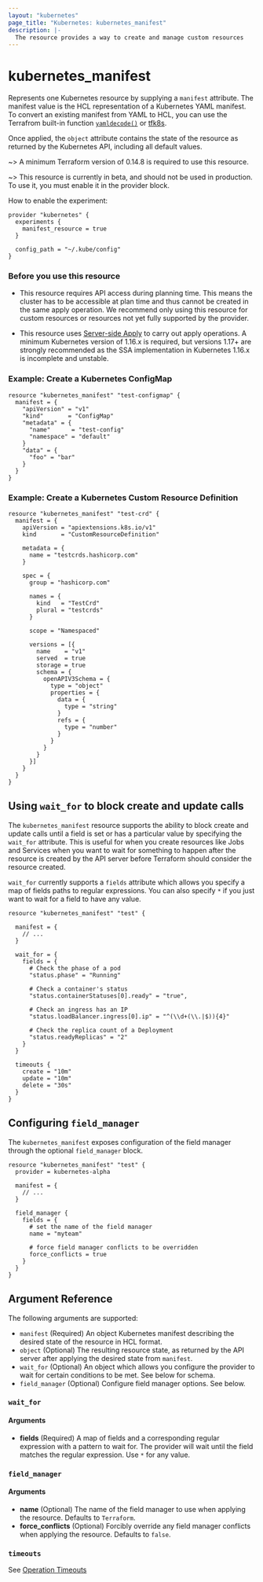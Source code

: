 ```yaml
---
layout: "kubernetes"
page_title: "Kubernetes: kubernetes_manifest"
description: |-
  The resource provides a way to create and manage custom resources 
---
```


# kubernetes_manifest

Represents one Kubernetes resource by supplying a `manifest` attribute. The manifest value is the HCL representation of a Kubernetes YAML manifest. To convert an existing manifest from YAML to HCL, you can use the Terrafrom built-in function [`yamldecode()`](https://www.terraform.io/docs/configuration/functions/yamldecode.html) or [tfk8s](https://github.com/jrhouston/tfk8s).

Once applied, the `object` attribute contains the state of the resource as returned by the Kubernetes API, including all default values.

~> A minimum Terraform version of 0.14.8 is required to use this resource.

~> This resource is currently in beta, and should not be used in production. To use it, you must enable it in the provider block.

How to enable the experiment:

```hcl
provider "kubernetes" {
  experiments {
    manifest_resource = true
  }

  config_path = "~/.kube/config"
}
```


### Before you use this resource

* This resource requires API access during planning time. This means the cluster has to be accessible at plan time and thus cannot be created in the same apply operation. We recommend only using this resource for custom resources or resources not yet fully supported by the provider.

* This resource uses [Server-side Apply](https://kubernetes.io/docs/reference/using-api/server-side-apply/) to carry out apply operations. A minimum Kubernetes version of 1.16.x is required, but versions 1.17+ are strongly recommended as the SSA implementation in Kubernetes 1.16.x is incomplete and unstable.


### Example: Create a Kubernetes ConfigMap

```hcl
resource "kubernetes_manifest" "test-configmap" {
  manifest = {
    "apiVersion" = "v1"
    "kind"       = "ConfigMap"
    "metadata" = {
      "name"      = "test-config"
      "namespace" = "default"
    }
    "data" = {
      "foo" = "bar"
    }
  }
}
```

### Example: Create a Kubernetes Custom Resource Definition

```hcl
resource "kubernetes_manifest" "test-crd" {
  manifest = {
    apiVersion = "apiextensions.k8s.io/v1"
    kind       = "CustomResourceDefinition"

    metadata = {
      name = "testcrds.hashicorp.com"
    }

    spec = {
      group = "hashicorp.com"

      names = {
        kind   = "TestCrd"
        plural = "testcrds"
      }

      scope = "Namespaced"

      versions = [{
        name    = "v1"
        served  = true
        storage = true
        schema = {
          openAPIV3Schema = {
            type = "object"
            properties = {
              data = {
                type = "string"
              }
              refs = {
                type = "number"
              }
            }
          }
        }
      }]
    }
  }
}
```

## Using `wait_for` to block create and update calls

The `kubernetes_manifest` resource supports the ability to block create and update calls until a field is set or has a particular value by specifying the `wait_for` attribute. This is useful for when you create resources like Jobs and Services when you want to wait for something to happen after the resource is created by the API server before Terraform should consider the resource created.

`wait_for` currently supports a `fields` attribute which allows you specify a map of fields paths to regular expressions. You can also specify `*` if you just want to wait for a field to have any value.

```hcl
resource "kubernetes_manifest" "test" {

  manifest = {
    // ...
  }

  wait_for = {
    fields = {
      # Check the phase of a pod
      "status.phase" = "Running"

      # Check a container's status
      "status.containerStatuses[0].ready" = "true",

      # Check an ingress has an IP
      "status.loadBalancer.ingress[0].ip" = "^(\\d+(\\.|$)){4}"

      # Check the replica count of a Deployment
      "status.readyReplicas" = "2"
    }
  }

  timeouts {
    create = "10m"
    update = "10m"
    delete = "30s"
  }
}
```

## Configuring `field_manager`

The `kubernetes_manifest` exposes configuration of the field manager through the optional `field_manager` block.

```hcl
resource "kubernetes_manifest" "test" {
  provider = kubernetes-alpha

  manifest = {
    // ...
  }

  field_manager {
    fields = {
      # set the name of the field manager
      name = "myteam"

      # force field manager conflicts to be overridden
      force_conflicts = true
    }
  }
}

```

## Argument Reference

The following arguments are supported:

- `manifest` (Required) An object Kubernetes manifest describing the desired state of the resource in HCL format.
- `object` (Optional) The resulting resource state, as returned by the API server after applying the desired state from `manifest`.
- `wait_for` (Optional) An object which allows you configure the provider to wait for certain conditions to be met. See below for schema. 
- `field_manager` (Optional) Configure field manager options. See below.

### `wait_for`

#### Arguments

- **fields** (Required) A map of fields and a corresponding regular expression with a pattern to wait for. The provider will wait until the field matches the regular expression. Use `*` for any value. 

### `field_manager`

#### Arguments

- **name** (Optional) The name of the field manager to use when applying the resource. Defaults to `Terraform`.
- **force_conflicts** (Optional) Forcibly override any field manager conflicts when applying the resource. Defaults to `false`.

### `timeouts`

See [Operation Timeouts](https://www.terraform.io/docs/language/resources/syntax.html#operation-timeouts)
